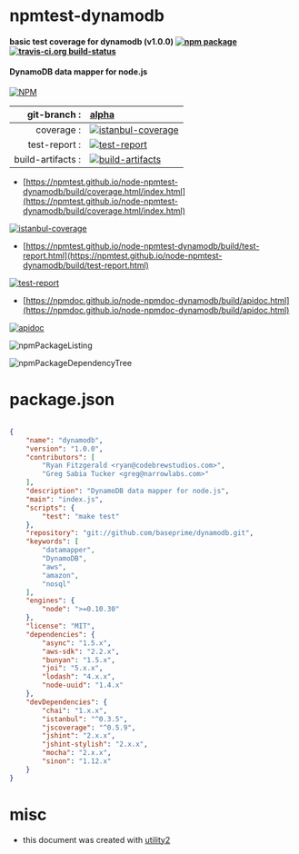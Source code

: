 # npmtest-dynamodb

#### basic test coverage for  dynamodb (v1.0.0)  [![npm package](https://img.shields.io/npm/v/npmtest-dynamodb.svg?style=flat-square)](https://www.npmjs.org/package/npmtest-dynamodb) [![travis-ci.org build-status](https://api.travis-ci.org/npmtest/node-npmtest-dynamodb.svg)](https://travis-ci.org/npmtest/node-npmtest-dynamodb)

#### DynamoDB data mapper for node.js

[![NPM](https://nodei.co/npm/dynamodb.png?downloads=true&downloadRank=true&stars=true)](https://www.npmjs.com/package/dynamodb)

| git-branch : | [alpha](https://github.com/npmtest/node-npmtest-dynamodb/tree/alpha)|
|--:|:--|
| coverage : | [![istanbul-coverage](https://npmtest.github.io/node-npmtest-dynamodb/build/coverage.badge.svg)](https://npmtest.github.io/node-npmtest-dynamodb/build/coverage.html/index.html)|
| test-report : | [![test-report](https://npmtest.github.io/node-npmtest-dynamodb/build/test-report.badge.svg)](https://npmtest.github.io/node-npmtest-dynamodb/build/test-report.html)|
| build-artifacts : | [![build-artifacts](https://npmtest.github.io/node-npmtest-dynamodb/glyphicons_144_folder_open.png)](https://github.com/npmtest/node-npmtest-dynamodb/tree/gh-pages/build)|

- [https://npmtest.github.io/node-npmtest-dynamodb/build/coverage.html/index.html](https://npmtest.github.io/node-npmtest-dynamodb/build/coverage.html/index.html)

[![istanbul-coverage](https://npmtest.github.io/node-npmtest-dynamodb/build/screenCapture.buildCi.browser.%252Ftmp%252Fbuild%252Fcoverage.lib.html.png)](https://npmtest.github.io/node-npmtest-dynamodb/build/coverage.html/index.html)

- [https://npmtest.github.io/node-npmtest-dynamodb/build/test-report.html](https://npmtest.github.io/node-npmtest-dynamodb/build/test-report.html)

[![test-report](https://npmtest.github.io/node-npmtest-dynamodb/build/screenCapture.buildCi.browser.%252Ftmp%252Fbuild%252Ftest-report.html.png)](https://npmtest.github.io/node-npmtest-dynamodb/build/test-report.html)

- [https://npmdoc.github.io/node-npmdoc-dynamodb/build/apidoc.html](https://npmdoc.github.io/node-npmdoc-dynamodb/build/apidoc.html)

[![apidoc](https://npmdoc.github.io/node-npmdoc-dynamodb/build/screenCapture.buildCi.browser.%252Ftmp%252Fbuild%252Fapidoc.html.png)](https://npmdoc.github.io/node-npmdoc-dynamodb/build/apidoc.html)

![npmPackageListing](https://npmtest.github.io/node-npmtest-dynamodb/build/screenCapture.npmPackageListing.svg)

![npmPackageDependencyTree](https://npmtest.github.io/node-npmtest-dynamodb/build/screenCapture.npmPackageDependencyTree.svg)



# package.json

```json

{
    "name": "dynamodb",
    "version": "1.0.0",
    "contributors": [
        "Ryan Fitzgerald <ryan@codebrewstudios.com>",
        "Greg Sabia Tucker <greg@narrowlabs.com>"
    ],
    "description": "DynamoDB data mapper for node.js",
    "main": "index.js",
    "scripts": {
        "test": "make test"
    },
    "repository": "git://github.com/baseprime/dynamodb.git",
    "keywords": [
        "datamapper",
        "DynamoDB",
        "aws",
        "amazon",
        "nosql"
    ],
    "engines": {
        "node": ">=0.10.30"
    },
    "license": "MIT",
    "dependencies": {
        "async": "1.5.x",
        "aws-sdk": "2.2.x",
        "bunyan": "1.5.x",
        "joi": "5.x.x",
        "lodash": "4.x.x",
        "node-uuid": "1.4.x"
    },
    "devDependencies": {
        "chai": "1.x.x",
        "istanbul": "^0.3.5",
        "jscoverage": "^0.5.9",
        "jshint": "2.x.x",
        "jshint-stylish": "2.x.x",
        "mocha": "2.x.x",
        "sinon": "1.12.x"
    }
}
```



# misc
- this document was created with [utility2](https://github.com/kaizhu256/node-utility2)
